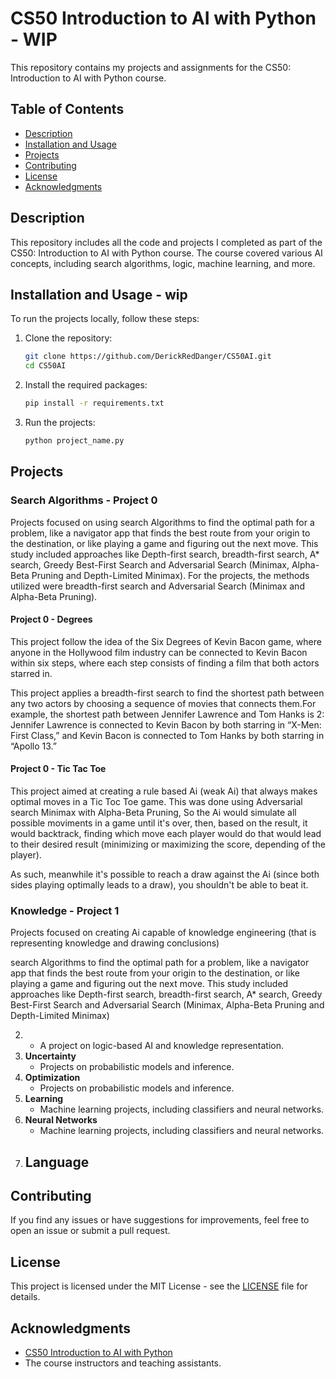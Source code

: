 # CS50 Introduction to AI with Python - WIP

This repository contains my projects and assignments for the CS50: Introduction to AI with Python course.

## Table of Contents
- [Description](#description)
- [Installation and Usage](#installation-and-usage)
- [Projects](#projects)
- [Contributing](#contributing)
- [License](#license)
- [Acknowledgments](#acknowledgments)

## Description

This repository includes all the code and projects I completed as part of the CS50: Introduction to AI with Python course.
The course covered various AI concepts, including search algorithms, logic, machine learning, and more.

## Installation and Usage - wip

To run the projects locally, follow these steps:

1. Clone the repository:
    ```bash
    git clone https://github.com/DerickRedDanger/CS50AI.git
    cd CS50AI
    ```

2. Install the required packages:
    ```bash
    pip install -r requirements.txt
    ```

3. Run the projects:
    ```bash
    python project_name.py
    ```

## Projects

### **Search Algorithms** - Project 0

Projects focused on using search Algorithms to find the optimal path for a problem, like a navigator app that finds the best route from your origin to the destination, or like playing a game and figuring out the next move. This study included approaches like Depth-first search, breadth-first search, A* search, Greedy Best-First Search and Adversarial Search (Minimax, Alpha-Beta Pruning and Depth-Limited Minimax). For the projects, the methods utilized were breadth-first search and Adversarial Search (Minimax and Alpha-Beta Pruning). 

#### Project 0 - Degrees

This project follow the idea of the Six Degrees of Kevin Bacon game, where anyone in the Hollywood film industry can be connected to Kevin Bacon within six steps, where each step consists of finding a film that both actors starred in.

This project applies a breadth-first search to find the shortest path between any two actors by choosing a sequence of movies that connects them.For example, the shortest path between Jennifer Lawrence and Tom Hanks is 2: Jennifer Lawrence is connected to Kevin Bacon by both starring in “X-Men: First Class,” and Kevin Bacon is connected to Tom Hanks by both starring in “Apollo 13.”

#### Project 0 - Tic Tac Toe

This project aimed at creating a rule based Ai (weak Ai) that always makes optimal moves in a Tic Toc Toe game. This was done using Adversarial search Minimax with Alpha-Beta Pruning, So the Ai would simulate all possible moviments in a game until it's over, then, based on the result, it would backtrack, finding which move each player would do that would lead to their desired result (minimizing or maximizing the score, depending of the player).

As such, meanwhile it's possible to reach a draw against the Ai (since both sides playing optimally leads to a draw), you shouldn't be able to beat it.

### **Knowledge** - Project 1

Projects focused on creating Ai capable of knowledge engineering (that is representing knowledge and drawing conclusions)

search Algorithms to find the optimal path for a problem, like a navigator app that finds the best route from your origin to the destination, or like playing a game and figuring out the next move. This study included approaches like Depth-first search, breadth-first search, A* search, Greedy Best-First Search and Adversarial Search (Minimax, Alpha-Beta Pruning and Depth-Limited Minimax)



2. 
    - A project on logic-based AI and knowledge representation.
3. **Uncertainty**
    - Projects on probabilistic models and inference.
3. **Optimization**
    - Projects on probabilistic models and inference.
4. **Learning**
    - Machine learning projects, including classifiers and neural networks.
5. **Neural Networks**
    - Machine learning projects, including classifiers and neural networks.
6. **Language**
    - 

## Contributing

If you find any issues or have suggestions for improvements, feel free to open an issue or submit a pull request.

## License

This project is licensed under the MIT License - see the [LICENSE](LICENSE) file for details.

## Acknowledgments

- [CS50 Introduction to AI with Python](https://cs50.harvard.edu/ai/)
- The course instructors and teaching assistants.
